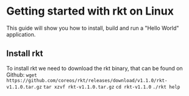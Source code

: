 # Getting started with rkt on Linux

This guide will show you how to install, build and run a "Hello World" application.

## Install rkt
To install rkt we need to download the rkt binary, that can be found on Github:
```wget https://github.com/coreos/rkt/releases/download/v1.1.0/rkt-v1.1.0.tar.gz```
```tar xzvf rkt-v1.1.0.tar.gz```
```cd rkt-v1.1.0```
```./rkt help```
